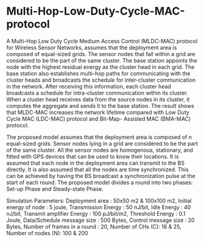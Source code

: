 # Multi-Hop-Low-Duty-Cycle-MAC-protocol

A Multi-Hop Low Duty Cycle Medium Access Control (MLDC-MAC) protocol for Wireless Sensor Networks, assumes that the deployment area is composed of equal-sized grids. The sensor nodes that fall within a grid are considered to be the part of the same cluster. The base station appoints the node with the highest residual energy as the cluster head in each grid. The base station also establishes multi-hop paths for communicating with the cluster heads and broadcasts the schedule for inter-cluster communication in the network. After receiving this information, each cluster head broadcasts a schedule for intra-cluster communication within its cluster. When a cluster head receives data from the source nodes in its cluster, it computes the aggregate and sends it to the base station. The result shows that MLDC-MAC increases the network lifetime compared with Low Duty Cycle MAC (LDC-MAC) protocol and Bit-Map- Assisted MAC (BMA-MAC) protocol.

The proposed model assumes that the deployment area is composed of n equal-sized grids. Sensor nodes lying in a grid are considered to be the part of the same cluster. All the sensor nodes are homogenous, stationary, and fitted with GPS devices that can be used to know their locations. It is assumed that each node in the deployment area can transmit to the BS directly. It is also assumed that all the nodes are time synchronized. This can be achieved by having the BS broadcast a synchronization pulse at the start of each round. The proposed model divides a round into two phases: Set-up Phase and Steady-state Phase.

Simulation Parameters: Deployment area : 50x50 m2 & 100x100 m2, Initial energy of node : 5 joule, Transmission Energy : 50 nJ/bit, Idle Energy : 40 nJ/bit, Transmit amplifier Energy : 100 pJ/bit/m2, Threshold Energy : 0.1 Joule, Data/Schedule message size : 500 Bytes, Control message size : 20 Bytes, Number of frames in a round : 20, Number of CHs (C): 16 & 25, Number of nodes (N): 100 & 200
